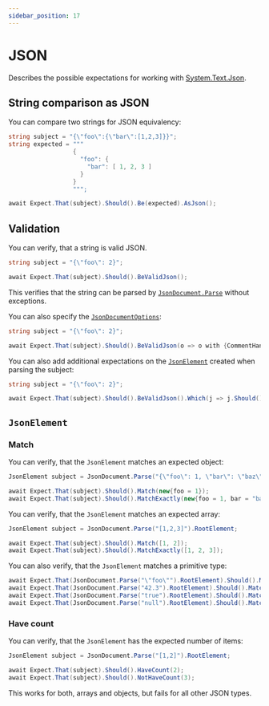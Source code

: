 ```yaml
---
sidebar_position: 17
---
```


# JSON

Describes the possible expectations for working with [System.Text.Json](https://learn.microsoft.com/en-us/dotnet/api/system.text.json).


## String comparison as JSON

You can compare two strings for JSON equivalency:

```csharp
string subject = "{\"foo\":{\"bar\":[1,2,3]}}";
string expected = """
                  {
                    "foo": {
                      "bar": [ 1, 2, 3 ]
                    }
                  }
                  """;

await Expect.That(subject).Should().Be(expected).AsJson();
```


## Validation

You can verify, that a string is valid JSON.
```csharp
string subject = "{\"foo\": 2}";

await Expect.That(subject).Should().BeValidJson();
```
This verifies that the string can be parsed by [`JsonDocument.Parse`](https://learn.microsoft.com/en-us/dotnet/api/system.text.json.jsondocument.parse) without exceptions.

You can also specify the [`JsonDocumentOptions`](https://learn.microsoft.com/en-us/dotnet/api/system.text.json.jsondocumentoptions):
```csharp
string subject = "{\"foo\": 2}";

await Expect.That(subject).Should().BeValidJson(o => o with {CommentHandling = JsonCommentHandling.Disallow});
```

You can also add additional expectations on the [`JsonElement`](https://learn.microsoft.com/en-us/dotnet/api/system.text.json.jsonelement) created when parsing the subject:
```csharp
string subject = "{\"foo\": 2}";

await Expect.That(subject).Should().BeValidJson().Which(j => j.Should().Match(new{foo = 2}));
```


## `JsonElement`

### Match

You can verify, that the `JsonElement` matches an expected object:
```csharp
JsonElement subject = JsonDocument.Parse("{\"foo\": 1, \"bar\": \"baz\"}").RootElement;

await Expect.That(subject).Should().Match(new{foo = 1});
await Expect.That(subject).Should().MatchExactly(new{foo = 1, bar = "baz"});
```

You can verify, that the `JsonElement` matches an expected array:
```csharp
JsonElement subject = JsonDocument.Parse("[1,2,3]").RootElement;

await Expect.That(subject).Should().Match([1, 2]);
await Expect.That(subject).Should().MatchExactly([1, 2, 3]);
```

You can also verify, that the `JsonElement` matches a primitive type:
```csharp
await Expect.That(JsonDocument.Parse("\"foo\"").RootElement).Should().Match("foo");
await Expect.That(JsonDocument.Parse("42.3").RootElement).Should().Match(42.3);
await Expect.That(JsonDocument.Parse("true").RootElement).Should().Match(true);
await Expect.That(JsonDocument.Parse("null").RootElement).Should().Match(null);
```


### Have count

You can verify, that the `JsonElement` has the expected number of items:
```csharp
JsonElement subject = JsonDocument.Parse("[1,2]").RootElement;

await Expect.That(subject).Should().HaveCount(2);
await Expect.That(subject).Should().NotHaveCount(3);
```

This works for both, arrays and objects, but fails for all other JSON types.
